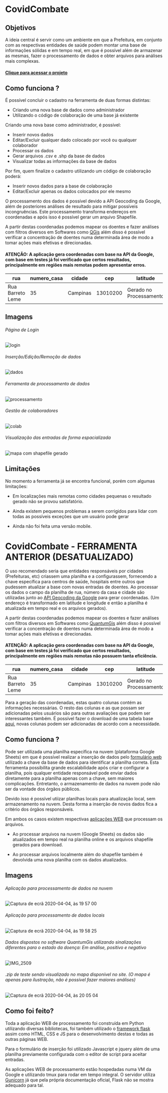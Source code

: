 # CovidCombate

## Objetivos
A ideia central é servir como um ambiente em que a Prefeitura, em conjunto com as respectivas entidades de saúde podem montar uma base de informações sólidas e em tempo real, em que é possível além de armazenar as mesmas, fazer o processamento de dados e obter arquivos para análises mais complexas.

#### [Clique para acessar o projeto](https://covidcombate.com.br)

## Como funciona ?
É possível concluir o cadastro na ferramenta de duas formas distintas:
* Criando uma nova base de dados como administrador
* Utilizando o código de colaboração de uma base já existente

Criando uma nova base como administrador, é possível:
* Inserir novos dados
* Editar/Excluir qualquer dado colocado por você ou qualquer colaborador
* Processar os dados
* Gerar arquivos .csv e .shp da base de dados
* Visualizar todas as informações da base de dados

Por fim, quem finalize o cadastro utilizando um código de colaboração poderá:
* Inserir novos dados para a base de colaboração
* Editar/Excluir apenas os dados colocados por ele mesmo

O processamento dos dados é possível devido a API Geocoding da Google, além de posteriores análises de resultado para mitigar possíveis incongruências. Este processamento transforma endereços em coordenadas e após isso é possível gerar um arquivo Shapefile.

A partir destas coordenadas podemos mapear os doentes e fazer análises com filtros diversos em Softwares como [QGis](https://qgis.org/en/site/) além disso é possível verificar a concentração de doentes numa determinada área de modo a tomar ações mais efetivas e direcionadas.

#### ATENÇÃO: A aplicação gera coordenadas com base na API da Google, com base em testes já foi verificado que certos resultados, principalmente em regiões mais remotas podem apresentar erros.

| rua                 | numero_casa  |cidade       |cep|latitude       |longitude      |
| ------------------- | ------------ |------------ | ----|---------------|---------------|
|  Rua Barreto Leme   |  35          | Campinas    | 13010200 |Gerado no Processamento|Gerado no Processamento|

## Imagens

###### Página de Login
![login](https://user-images.githubusercontent.com/56345369/79779697-b1094680-8332-11ea-8ac0-eccd7825d243.png)

###### Inserção/Edição/Remoção de dados
![dados](https://user-images.githubusercontent.com/56345369/79779800-db5b0400-8332-11ea-8b61-8af429bad88a.png)

###### Ferramenta de processamento de dados
![processamento](https://user-images.githubusercontent.com/56345369/79779862-f7f73c00-8332-11ea-90a4-3cde93483106.png)

###### Gestão de colaboradores
![colab](https://user-images.githubusercontent.com/56345369/79780938-9d5edf80-8334-11ea-8926-df7dbe2d5ce3.png)

###### Visualização das entradas de forma espacializada
![mapa com shapefile gerado](https://user-images.githubusercontent.com/56345369/79780022-342a9c80-8333-11ea-9c47-67bc4f33702e.png)

## Limitações

No momento a ferramenta já se encontra funcional, porém com algumas limitações:

  * Em localizações mais remotas como cidades pequenas o resultado gerado não se provou satisfatório.
  
  * Ainda existem pequenos problemas a serem corrigidos para lidar com todas as possíveis exceções que um usuário pode gerar
 
  * Ainda não foi feita uma versão mobile.

# CovidCombate - FERRAMENTA ANTERIOR (DESATUALIZADO)

O uso recomendado seria que entidades responsáveis por cidades (Prefeituras, etc) criassem uma planilha e a configurassem, fornecendo a chave específica para centros de saúde, hospitais entre outros que pudessem atualizar a base com novas entradas de doentes.
Ao processar os dados o campo da planilha de rua, número da casa e cidade são utilizadas junto ao [API Geocoding da Google](https://developers.google.com/maps/documentation/geocoding/intro) para gerar coordenadas. (Um endereço é transformado em latitude e longitude e então a planilha é atualizada em tempo real e os arquivos gerados). 

A partir destas coordenadas podemos mapear os doentes e fazer análises com filtros diversos em Softwares como [QuantumGis](https://qgis.org/en/site/) além disso é possível verificar a concentração de doentes numa determinada área de modo a tomar ações mais efetivas e direcionadas.

#### ATENÇÃO: A aplicação gera coordenadas com base na API da Google, com base em testes já foi verificado que certos resultados, principalmente em regiões mais remotas não possuem tanta eficiência.

| rua                 | numero_casa  |cidade       |cep|latitude       |longitude      |
| ------------------- | ------------ |------------ | ----|---------------|---------------|
|  Rua Barreto Leme   |  35          | Campinas    | 13010200 |Gerado no Processamento|Gerado no Processamento|

Para a geração das coordenadas, estas quatro colunas contém as informações necessárias. O resto das colunas e as que possam ser adicionadas pelos usuários são para outras avaliações que podem ser interessantes também. É possível fazer o download de  uma tabela base [aqui](https://covidcombate.com.br/escolhaprocessamento.html), novas colunas podem ser adicionadas de acordo com a necessidade.

## Como funciona ?
Pode ser utilizada uma planilha específica na nuvem (plataforma Google Sheets) em que é possível realizar a inserção de dados pelo [formulário web](https://covidcombate.com.br/avisoFormulario.html) utilizado a chave da base de dados para identificar a planilha correta. Esta ferramenta possibilita grande escalabilidade após criar e configurar a planilha, pois qualquer entidade responsável pode enviar dados diretamente para a planilha apenas com a chave, sem maiores complicações. Entretanto, o armazenamento de dados na nuvem pode não ser da vontade dos órgãos públicos.

Devido isso é possível utiizar planilhas locais para atualização local, sem armazenamento na nuvem. Desta forma a inserção de novos dados fica a critério dos órgãos responsáveis. 

Em ambos os casos existem respectivas [aplicações WEB](https://covidcombate.com.br/escolhaprocessamento.html) que processam os arquivos.

* Ao processar arquivos na nuvem (Google Sheets) os dados são atualizados em tempo real na planilha online e os arquivos shapefile gerados para download.

* Ao processar arquivos localmente além do shapefile também é devolvida uma nova planilha com os dados atualizados.

## Imagens

###### Aplicação para processamento de dados na nuvem
![Captura de ecrã 2020-04-04, às 19 57 00](https://user-images.githubusercontent.com/56345369/78459084-78b90580-76ae-11ea-9d59-d2b22d0a363b.png)

###### Aplicação para processamento de dados locais
![Captura de ecrã 2020-04-04, às 19 58 25](https://user-images.githubusercontent.com/56345369/78459115-ac942b00-76ae-11ea-8c8c-36e32d202aae.png)

###### Dados dispostos no software QuantumGis utilizando sinalizações diferentes para o estado da doença: Em análise, positivo e negativo
![IMG_2509](https://user-images.githubusercontent.com/56345369/78459169-17ddfd00-76af-11ea-93c2-420281d159a5.JPG)

###### .zip de teste sendo visualizado no mapa disponível no site. (O mapa é apenas para ilustração, não é possível fazer maiores análises)
![Captura de ecrã 2020-04-04, às 20 05 04](https://user-images.githubusercontent.com/56345369/78459263-bbc7a880-76af-11ea-90f4-4051979ff39f.png)

## Como foi feito?

Toda a aplicação WEB de processamento foi construída em Python utilizando diversas bibliotecas, foi também utilizado o [framework flask](https://flask.palletsprojects.com/en/1.1.x/) assim como HTML, CSS e JS para o desenvolvimento destas e todas as outras páginas WEB.

Para o formulário de inserção foi utilizado Javascript e jquery além de uma planilha previamente configurada com o editor de script para aceitar entradas.

As aplicações WEB de processamento estão hospedadas numa VM da Google e utilizando tmux para rodar em tempo integral. O servidor utiliza [Gunicorn](https://gunicorn.org) já que pela própria documentação oficial, Flask não se mostra adequado para tal.







